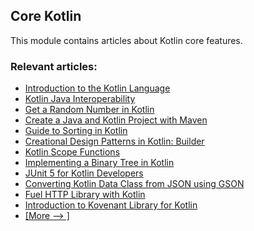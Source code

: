 ## Core Kotlin

This module contains articles about Kotlin core features.

### Relevant articles:
- [Introduction to the Kotlin Language](https://www.baeldung.com/kotlin-intro)
- [Kotlin Java Interoperability](https://www.baeldung.com/kotlin-java-interoperability)
- [Get a Random Number in Kotlin](https://www.baeldung.com/kotlin-random-number)
- [Create a Java and Kotlin Project with Maven](https://www.baeldung.com/kotlin-maven-java-project)
- [Guide to Sorting in Kotlin](https://www.baeldung.com/kotlin-sort)
- [Creational Design Patterns in Kotlin: Builder](https://www.baeldung.com/kotlin-builder-pattern)
- [Kotlin Scope Functions](https://www.baeldung.com/kotlin-scope-functions)
- [Implementing a Binary Tree in Kotlin](https://www.baeldung.com/kotlin-binary-tree)
- [JUnit 5 for Kotlin Developers](https://www.baeldung.com/junit-5-kotlin)
- [Converting Kotlin Data Class from JSON using GSON](https://www.baeldung.com/kotlin-json-convert-data-class)
- [Fuel HTTP Library with Kotlin](https://www.baeldung.com/kotlin-fuel)
- [Introduction to Kovenant Library for Kotlin](https://www.baeldung.com/kotlin-kovenant)
- [[More --> ]](/core-kotlin-modules/core-kotlin-2)
